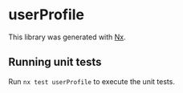 # userProfile

This library was generated with [Nx](https://nx.dev).

## Running unit tests

Run `nx test userProfile` to execute the unit tests.
